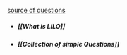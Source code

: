 [source of questions](https://www.youtube.com/watch?v=oT-n576S0VQ&t=1298s)

- ##### [[What is LILO]]
- ##### [[Collection of simple Questions]]

